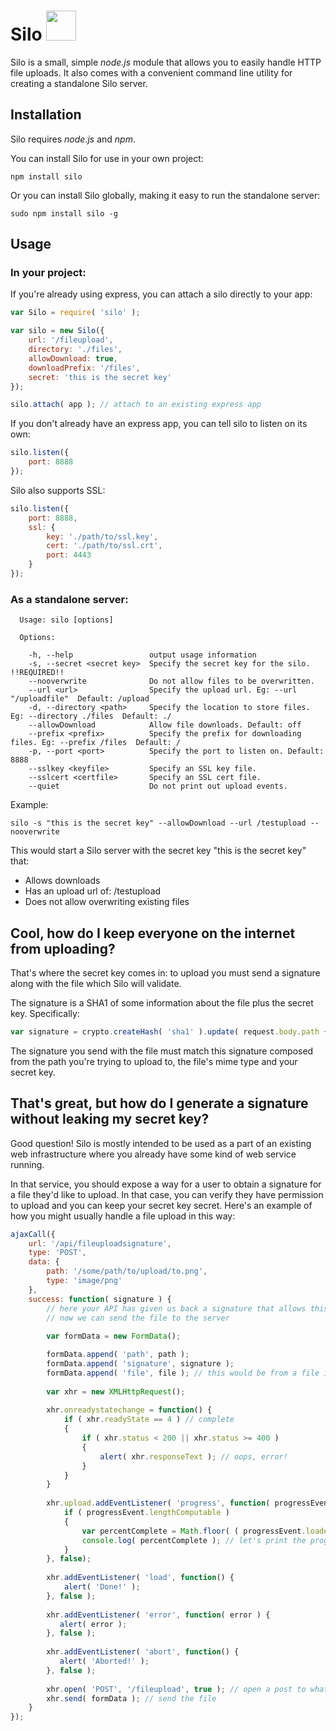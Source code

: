 Silo <img src="https://raw.github.com/andyburke/node-silo/master/silo.png" width="48" height="48" />
=========

Silo is a small, simple *node.js* module that allows you to easily handle HTTP file uploads. It also comes with a convenient command line utility for creating a standalone Silo server.

## Installation

Silo requires *node.js* and *npm*.

You can install Silo for use in your own project:

```
npm install silo
```

Or you can install Silo globally, making it easy to run the standalone server:

```
sudo npm install silo -g
```

## Usage

### In your project:

If you're already using express, you can attach a silo directly to your app:

```javascript
var Silo = require( 'silo' );

var silo = new Silo({
    url: '/fileupload',
    directory: './files',
    allowDownload: true,
    downloadPrefix: '/files',
    secret: 'this is the secret key'
});

silo.attach( app ); // attach to an existing express app
```

If you don't already have an express app, you can tell silo to listen on its own:

```javascript
silo.listen({
    port: 8888 
});
```

Silo also supports SSL:

```javascript
silo.listen({
    port: 8888,
    ssl: {
        key: './path/to/ssl.key',
        cert: './path/to/ssl.crt',
        port: 4443
    }
});
```

### As a standalone server:

```
  Usage: silo [options]

  Options:

    -h, --help                 output usage information
    -s, --secret <secret key>  Specify the secret key for the silo. !!REQUIRED!!
    --nooverwrite              Do not allow files to be overwritten.
    --url <url>                Specify the upload url. Eg: --url "/uploadfile"  Default: /upload
    -d, --directory <path>     Specify the location to store files. Eg: --directory ./files  Default: ./
    --allowDownload            Allow file downloads. Default: off
    --prefix <prefix>          Specify the prefix for downloading files. Eg: --prefix /files  Default: /
    -p, --port <port>          Specify the port to listen on. Default: 8888
    --sslkey <keyfile>         Specify an SSL key file.
    --sslcert <certfile>       Specify an SSL cert file.
    --quiet                    Do not print out upload events.
```

Example:

```
silo -s "this is the secret key" --allowDownload --url /testupload --nooverwrite
```

This would start a Silo server with the secret key "this is the secret key" that:
 - Allows downloads
 - Has an upload url of: /testupload
 - Does not allow overwriting existing files

## Cool, how do I keep everyone on the internet from uploading?

That's where the secret key comes in: to upload you must send a signature along with the file which Silo will validate.

The signature is a SHA1 of some information about the file plus the secret key. Specifically:

```javascript
var signature = crypto.createHash( 'sha1' ).update( request.body.path + fileInfo.type + self.options.secret ).digest( 'hex' );
```

The signature you send with the file must match this signature composed from the path you're trying to upload to, the file's mime type and your secret key.

## That's great, but how do I generate a signature without leaking my secret key?

Good question! Silo is mostly intended to be used as a part of an existing web infrastructure where you already have some kind of web service running.

In that service, you should expose a way for a user to obtain a signature for a file they'd like to upload. In that case, you can verify they have permission to upload and you can keep your secret key secret. Here's an example of how you might usually handle a file upload in this way:

```javascript
ajaxCall({
    url: '/api/fileuploadsignature',
    type: 'POST',
    data: {
        path: '/some/path/to/upload/to.png',
        type: 'image/png'
    },
    success: function( signature ) {
        // here your API has given us back a signature that allows this file to be uploaded,
        // now we can send the file to the server
        
        var formData = new FormData();

        formData.append( 'path', path );
        formData.append( 'signature', signature );
        formData.append( 'file', file ); // this would be from a file input in a form, for example
     
        var xhr = new XMLHttpRequest();
        
        xhr.onreadystatechange = function() {
            if ( xhr.readyState == 4 ) // complete
            {
                if ( xhr.status < 200 || xhr.status >= 400 )
                {
                    alert( xhr.responseText ); // oops, error!
                }
            }
        }
     
        xhr.upload.addEventListener( 'progress', function( progressEvent ) {
            if ( progressEvent.lengthComputable )
            {
                var percentComplete = Math.floor( ( progressEvent.loaded / progressEvent.total ) * 100 );
                console.log( percentComplete ); // let's print the progress of our upload to the console
            }
        }, false);
         
        xhr.addEventListener( 'load', function() {
            alert( 'Done!' );
        }, false );
         
        xhr.addEventListener( 'error', function( error ) {
           alert( error );
        }, false );
        
        xhr.addEventListener( 'abort', function() {
           alert( 'Aborted!' );
        }, false );
    
        xhr.open( 'POST', '/fileupload', true ); // open a post to whatever URL you've configured Silo to listen to
        xhr.send( formData ); // send the file
    }
});
```
